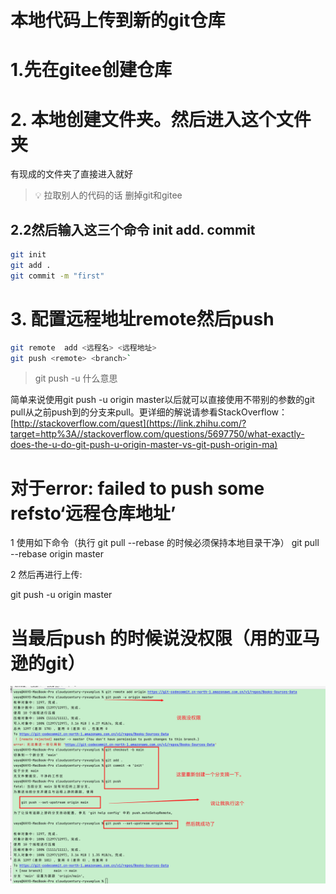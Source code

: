 # 本地代码上传到新的git仓库

# 1.先在gitee创建仓库

# 2. 本地创建文件夹。然后进入这个文件夹
有现成的文件夹了直接进入就好
> 💡 拉取别人的代码的话 删掉git和gitee


## 2.2然后输入这三个命令 init add. commit

```bash
git init
git add .
git commit -m "first"
```

# 3. 配置远程地址remote然后push

```bash
git remote  add <远程名> <远程地址>
git push <remote> <branch>`
```

> git push -u  什么意思
>

简单来说使用git push -u origin master以后就可以直接使用不带别的参数的git pull从之前push到的分支来pull。更详细的解说请参看StackOverflow：[http://stackoverflow.com/quest](https://link.zhihu.com/?target=http%3A//stackoverflow.com/questions/5697750/what-exactly-does-the-u-do-git-push-u-origin-master-vs-git-push-origin-ma)

# 对于error: failed to push some refsto‘远程仓库地址’

1 使用如下命令（执行 git pull --rebase 的时候必须保持本地目录干净）
git pull --rebase origin master

2 然后再进行上传:

git push -u origin master

# 当最后push 的时候说没权限（用的亚马逊的git）
![img.png](git命令/img1.png)
